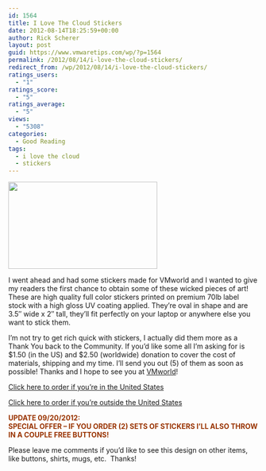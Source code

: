 ```yaml
---
id: 1564
title: I Love The Cloud Stickers
date: 2012-08-14T18:25:59+00:00
author: Rick Scherer
layout: post
guid: https://www.vmwaretips.com/wp/?p=1564
permalink: /2012/08/14/i-love-the-cloud-stickers/
redirect_from: /wp/2012/08/14/i-love-the-cloud-stickers/
ratings_users:
  - "1"
ratings_score:
  - "5"
ratings_average:
  - "5"
views:
  - "5308"
categories:
  - Good Reading
tags:
  - i love the cloud
  - stickers
---
```

[<img class="aligncenter size-medium wp-image-1568" title="I Love the CLoud" src="https://www.vmwaretips.com/wp-content/uploads/2012/08/lovethecloud1-300x175.jpg" alt="" width="300" height="175" srcset="https://www.vmwaretips.com/wp-content/uploads/2012/08/lovethecloud1-300x175.jpg 300w, https://www.vmwaretips.com/wp-content/uploads/2012/08/lovethecloud1.jpg 650w" sizes="(max-width: 300px) 100vw, 300px" />](https://www.vmwaretips.com/wp-content/uploads/2012/08/lovethecloud1.jpg)

I went ahead and had some stickers made for VMworld and I wanted to give my readers the first chance to obtain some of these wicked pieces of art! These are high quality full color stickers printed on premium 70lb label stock with a high gloss UV coating applied. They&#8217;re oval in shape and are 3.5&#8243; wide x 2&#8243; tall, they&#8217;ll fit perfectly on your laptop or anywhere else you want to stick them.

I&#8217;m not try to get rich quick with stickers, I actually did them more as a Thank You back to the Community. If you&#8217;d like some all I&#8217;m asking for is $1.50 (in the US) and $2.50 (worldwide) donation to cover the cost of materials, shipping and my time. I&#8217;ll send you out (5) of them as soon as possible! Thanks and I hope to see you at <a href="https://www.vmwaretips.com/wp/2012/08/03/vmworld-2012-itinerary/" target="_blank">VMworld</a>!

<a href="https://www.paypal.com/cgi-bin/webscr?cmd=_s-xclick&hosted_button_id=Y2DGZEX4QYVTG" target="_blank">Click here to order if you&#8217;re in the United States</a>

<a href="https://www.paypal.com/cgi-bin/webscr?cmd=_s-xclick&hosted_button_id=MDQZZ3HW9GARU" target="_blank">Click here to order if you&#8217;re outside the United States</a>

<span style="color: #993300;"><strong>UPDATE 09/20/2012:<br /> **SPECIAL OFFER &#8211; IF YOU ORDER (2) SETS OF STICKERS I&#8217;LL ALSO THROW IN A COUPLE FREE BUTTONS!**</strong></span>

Please leave me comments if you&#8217;d like to see this design on other items, like buttons, shirts, mugs, etc.  Thanks!
